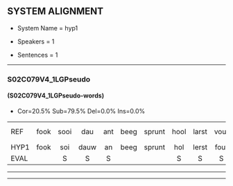 
## SYSTEM ALIGNMENT

- System Name = hyp1

- Speakers = 1

- Sentences = 1

---

### S02C079V4_1LGPseudo

#### (S02C079V4_1LGPseudo-words)

- Cor=20.5%	Sub=79.5%	Del=0.0%	Ins=0.0%

|  |  |  |  |  |  |  |  |  |  |  |  |  |  |  |  |  |  |  |  |  |  |  |  |  |  |  |  |  |  |  |  |  |  |  |  |  |  |  |  |  |  |  |  |  |
|:--- |:---:|:---:|:---:|:---:|:---:|:---:|:---:|:---:|:---:|:---:|:---:|:---:|:---:|:---:|:---:|:---:|:---:|:---:|:---:|:---:|:---:|:---:|:---:|:---:|:---:|:---:|:---:|:---:|:---:|:---:|:---:|:---:|:---:|:---:|:---:|:---:|:---:|:---:|:---:|:---:|:---:|:---:|:---:|:---:|
| REF | fook | sooi | dau | ant | beeg | sprunt | hool | larst | vout | zwoei | fam | rachts | vaap | sprieuw | keng | swoers | doer | * | plirt | jien | blard | guul | hoekt | neeuw | noork | vid | zans | leum*(leun) | leum | haans | spaai | sjalt | heik | sank | roen | frijk | eem | schard*(schaar) | schard | grek | dron | dron | snaaf | stuid |
| HYP1 | fook | soi | dauw | an | beeg | sprunt | hol | lerst | fout | jo | van | rechst | houvep | spreeuw | kin | swours | dor | ple | pleert | en | lart | guel | hookt | nel | noork | vit | zans | len | lem | hems | spey | sjilt | heik | sank | groen | frijk | één | schertst | schert | grek | drom | drom | snaf | stuit |
| EVAL |  | S | S | S |  |  | S | S | S | S | S | S | S | S | S | S | S | S | S | S | S | S | S | S |  | S |  | S | S | S | S | S |  |  | S |  | S | S | S |  | S | S | S | S |
---

---
